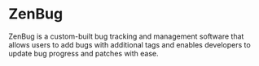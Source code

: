 # ZenBug
ZenBug is a custom-built bug tracking and management software that allows users to add bugs with additional tags and enables developers to update bug progress and patches with ease.
